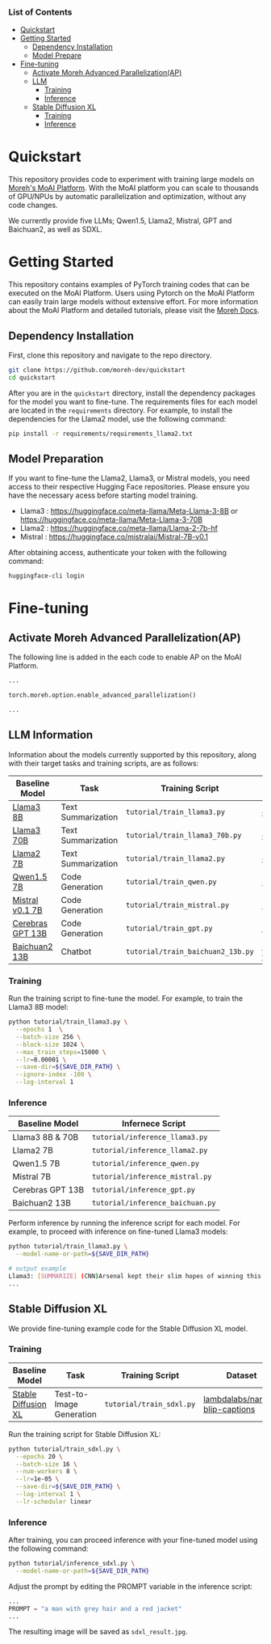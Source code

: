 ### List of Contents 

- [Quickstart](#quickstart)
- [Getting Started](#getting-started)
  - [Dependency Installation](#dependency-installation)
  - [Model Prepare](#model-prepare)
- [Fine-tuning](#fine-tuning)
  - [Activate Moreh Advanced Parallelization(AP)](#activate-moreh-advanced-parallelizationap)
  - [LLM](#llm)
    - [Training](#training)
    - [Inference](#inference)
  - [Stable Diffusion XL](#stable-diffusion-xl)
    - [Training](#training-1)
    - [Inference](#inference-1)
# Quickstart

This repository provides code to experiment with training large models on [Moreh's MoAI Platform](https://moreh.io/product).
With the MoAI platform you can scale to thousands of GPU/NPUs by automatic parallelization and optimization, without any code changes.

We currently provide five LLMs; Qwen1.5, Llama2, Mistral, GPT and Baichuan2, as well as SDXL.

    
# Getting Started
This repository contains examples of PyTorch training codes that can be executed on the MoAI Platform. Users using Pytorch on the MoAI Platform can easily train large models without extensive effort. For more information about the MoAI Platform and detailed tutorials, please visit the [Moreh Docs](https://docs.moreh.io).

## Dependency Installation

First, clone this repository and navigate to the repo directory.
```bash
git clone https://github.com/moreh-dev/quickstart
cd quickstart
```
After you are in the `quickstart` directory, install the dependency packages for the model you want to fine-tune. The requirements files for each model are located in the `requirements` directory. For example, to install the dependencies for the Llama2 model, use the following command:

```bash
pip install -r requirements/requirements_llama2.txt
```

## Model Preparation
If you want to fine-tune the Llama2, Llama3, or Mistral models, you need access to their respective Hugging Face repositories. Please ensure you have the necessary acess before starting model training.
- Llama3 : https://huggingface.co/meta-llama/Meta-Llama-3-8B or https://huggingface.co/meta-llama/Meta-Llama-3-70B
- Llama2 : https://huggingface.co/meta-llama/Llama-2-7b-hf
- Mistral : https://huggingface.co/mistralai/Mistral-7B-v0.1

After obtaining access, authenticate your token with the following command:
```
huggingface-cli login
```

# Fine-tuning

## Activate Moreh Advanced Parallelization(AP)
The following line is added in the each code to enable AP on the MoAI Platform.
```python
...

torch.moreh.option.enable_advanced_parallelization()

...
```
## LLM Information

Information about the models currently supported by this repository, along with their target tasks and training scripts, are as follows:

| **Baseline Model**    | **Task**           | **Training Script**                      | **Dataset**                                                                                                                                                |
| ------------ | ------------------ | ------------------------------ | ---------------------------------------------------------------------------------------------------------------------------------------------------------- |
| [Llama3 8B](https://huggingface.co/meta-llama/Meta-Llama-3-8B)  | Text Summarization | `tutorial/train_llama3.py`     | [cnn_dailymail](https://huggingface.co/datasets/abisee/cnn_dailymail)                                                                                      |
| [Llama3 70B  ](https://huggingface.co/meta-llama/Meta-Llama-3-70B) | Text Summarization | `tutorial/train_llama3_70b.py` | [cnn_dailymail](https://huggingface.co/datasets/abisee/cnn_dailymail)                                                                                      |
| [Llama2 7B](https://huggingface.co/meta-llama/Meta-Llama-3-70B)       | Text Summarization | `tutorial/train_llama2.py`     | [cnn_dailymail](https://huggingface.co/datasets/abisee/cnn_dailymail)                                                                                      |
| [Qwen1.5 7B](https://huggingface.co/Qwen/Qwen1.5-7B)     | Code Generation    | `tutorial/train_qwen.py`       | [iamtarun/python_code_instructions_18k_alpaca](https://huggingface.co/datasets/iamtarun/python_code_instructions_18k_alpaca)                               |
| [Mistral v0.1 7B ](https://huggingface.co/mistralai/Mistral-7B-v0.1)      | Code Generation    | `tutorial/train_mistral.py`    | [iamtarun/python_code_instructions_18k_alpaca](https://huggingface.co/datasets/iamtarun/python_code_instructions_18k_alpaca)                               |
| [Cerebras GPT 13B](https://huggingface.co/cerebras/Cerebras-GPT-13B) | Code Generation    | `tutorial/train_gpt.py`        | [mlabonne/Evol-Instruct-Python-26k](https://huggingface.co/datasets/mlabonne/Evol-Instruct-Python-26k)                                                     |
| [Baichuan2 13B](https://huggingface.co/baichuan-inc/Baichuan2-13B-Base)    | Chatbot            | `tutorial/train_baichuan2_13b.py`   | [bitext/Bitext-customer-support-llm-chatbot-training-dataset](https://huggingface.co/datasets/bitext/Bitext-customer-support-llm-chatbot-training-dataset) |

### Training

Run the training script to fine-tune the model. For example, to train the Llama3 8B model:

```bash 
python tutorial/train_llama3.py \
  --epochs 1  \
  --batch-size 256 \
  --block-size 1024 \
  --max_train_steps=15000 \
  --lr=0.00001 \
  --save-dir=${SAVE_DIR_PATH} \
  --ignore-index -100 \
  --log-interval 1
```


### Inference
| **Baseline Model**       | **Infernece Script**                    |
| --------------- | -------------------------------- |
| Llama3 8B & 70B | `tutorial/inference_llama3.py`   |
| Llama2 7B         | `tutorial/inference_llama2.py`   |
| Qwen1.5 7B        | `tutorial/inference_qwen.py`     |
| Mistral 7B        | `tutorial/inference_mistral.py`  |
| Cerebras GPT 13B   | `tutorial/inference_gpt.py`      |
| Baichuan2 13B       | `tutorial/inference_baichuan.py` |

Perform inference by running the inference script for each model. For example, to proceed with inference on fine-tuned Llama3 models:

```bash 
python tutorial/train_llama3.py \
  --model-name-or-path=${SAVE_DIR_PATH}
```

```bash
# output example
Llama3: [SUMMARIZE] (CNN)Arsenal kept their slim hopes of winning this season's English Premier League title alive by beating relegation threatened Burnley 1-0 at Turf Moor. A first half goal from Welsh international Aaron Ramsey was enough to separate the two sides and secure Arsenal's hold on second place. More importantly it took the north London club to within four points of first placed Chelsea, with the two clubs to play next week. 
...
```


## Stable Diffusion XL

We provide fine-tuning example code for the Stable Diffusion XL model.

### Training
| Baseline Model                                                                         | Task                     | Training Script          | Dataset                                                                                            |
| -------------------------------------------------------------------------------------- | ------------------------ | ------------------------ | -------------------------------------------------------------------------------------------------- |
| [Stable Diffusion XL](https://huggingface.co/stabilityai/stable-diffusion-xl-base-1.0) | Test-to-Image Generation | `tutorial/train_sdxl.py` | [lambdalabs/naruto-blip-captions](https://huggingface.co/datasets/lambdalabs/naruto-blip-captions) |


Run the training script for Stable Diffusion XL:

```bash 
python tutorial/train_sdxl.py \
  --epochs 20 \
  --batch-size 16 \
  --num-workers 8 \
  --lr=1e-05 \
  --save-dir=${SAVE_DIR_PATH} \
  --log-interval 1 \
  --lr-scheduler linear 
```

### Inference 
After training, you can proceed inference with your fine-tuned model using the following command:
```bash
python tutorial/inference_sdxl.py \
  --model-name-or-path=${SAVE_DIR_PATH}
```

Adjust the prompt by editing the PROMPT variable in the inference script:
```python
...
PROMPT = "a man with grey hair and a red jacket"
...
```


The resulting image will be saved as `sdxl_result.jpg`.

